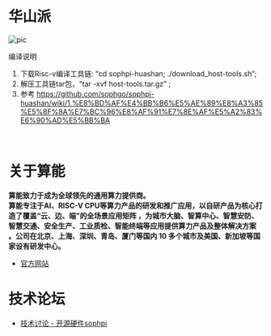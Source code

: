 # 华山派

![pic](https://github.com/sophgo-forum-service/sophpi-huashan/blob/master/document/assets/1.jpg)

编译说明
1. 下载Risc-v编译工具链:  “cd sophpi-huashan; ./download_host-tools.sh”;
2. 解压工具链tar包，“tar -xvf host-tools.tar.gz” ;
3. 参考 https://github.com/sophgo/sophpi-huashan/wiki/1.%E8%BD%AF%E4%BB%B6%E5%AE%89%E8%A3%85%E5%8F%8A%E7%BC%96%E8%AF%91%E7%8E%AF%E5%A2%83%E6%90%AD%E5%BB%BA

<br>

# 关于算能

**算能致力于成为全球领先的通用算力提供商。<br>
算能专注于AI、RISC-V CPU等算力产品的研发和推广应用，以自研产品为核心打造了覆盖“云、边、端”的全场景应用矩阵 ，为城市大脑、智算中心、智慧安防、智慧交通、安全生产、工业质检、智能终端等应用提供算力产品及整体解决方案 。公司在北京、上海、深圳、青岛、厦门等国内 10 多个城市及美国、新加坡等国家设有研发中心。**
- [官方网站](https://www.sophgo.com/)

# 技术论坛
- [技术讨论 - 开源硬件sophpi](https://developer.sophgo.com/forum/index/25/51.html)
